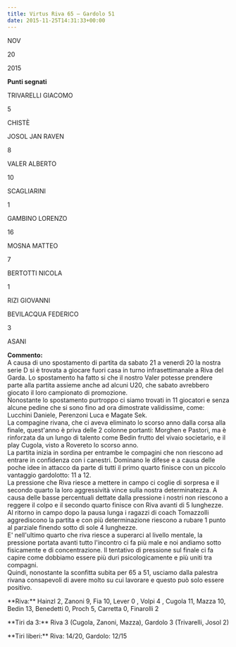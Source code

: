 ```yaml
---
title: Virtus Riva 65 – Gardolo 51
date: 2015-11-25T14:31:33+00:00
---
```

NOV

20

2015

**Punti segnati**

TRIVARELLI GIACOMO

5

CHISTÈ

JOSOL JAN RAVEN

8

VALER ALBERTO

10

SCAGLIARINI

1

GAMBINO LORENZO

16

MOSNA MATTEO

7

BERTOTTI NICOLA

1

RIZI GIOVANNI

BEVILACQUA FEDERICO

3

ASANI

**Commento:**  
A causa di uno spostamento di partita da sabato 21 a venerdì 20 la nostra serie D si è trovata a giocare fuori casa in turno infrasettimanale a Riva del Garda. Lo spostamento ha fatto si che il nostro Valer potesse prendere parte alla partita assieme anche ad alcuni U20, che sabato avrebbero giocato il loro campionato di promozione.  
Nonostante lo spostamento purtroppo ci siamo trovati in 11 giocatori e senza alcune pedine che si sono fino ad ora dimostrate validissime, come: Lucchini Daniele, Perenzoni Luca e Magate Sek.  
La compagine rivana, che ci aveva eliminato lo scorso anno dalla corsa alla finale, quest'anno è priva delle 2 colonne portanti: Morghen e Pastori, ma è rinforzata da un lungo di talento come Bedin frutto del vivaio societario, e il play Cugola, visto a Rovereto lo scorso anno.  
La partita inizia in sordina per entrambe le compagini che non riescono ad entrare in confidenza con i canestri. Dominano le difese e a causa delle poche idee in attacco da parte di tutti il primo quarto finisce con un piccolo vantaggio gardolotto: 11 a 12.  
La pressione che Riva riesce a mettere in campo ci coglie di sorpresa e il secondo quarto la loro aggressività vince sulla nostra determinatezza. A causa delle basse percentuali dettate dalla pressione i nostri non riescono a reggere il colpo e il secondo quarto finisce con Riva avanti di 5 lunghezze.  
Al ritorno in campo dopo la pausa lunga i ragazzi di coach Tomazzolli aggrediscono la partita e con più determinazione riescono a rubare 1 punto al parziale finendo sotto di sole 4 lunghezze.  
E' nell'ultimo quarto che riva riesce a superarci al livello mentale, la pressione portata avanti tutto l'incontro ci fa più male e noi andiamo sotto fisicamente e di concentrazione. Il tentativo di pressione sul finale ci fa capire come dobbiamo essere più duri psicologicamente e più uniti tra compagni.  
Quindi, nonostante la sconfitta subita per 65 a 51, usciamo dalla palestra rivana consapevoli di avere molto su cui lavorare e questo può solo essere positivo.

\*\*Riva:\*\* Hainzl 2, Zanoni 9, Fia 10, Lever 0 , Volpi 4 , Cugola 11, Mazza 10, Bedin 13, Benedetti 0, Proch 5, Carretta 0, Finarolli 2

\*\*Tiri da 3:\*\* Riva 3 (Cugola, Zanoni, Mazza), Gardolo 3 (Trivarelli, Josol 2)

\*\*Tiri liberi:\*\* Riva: 14/20, Gardolo: 12/15